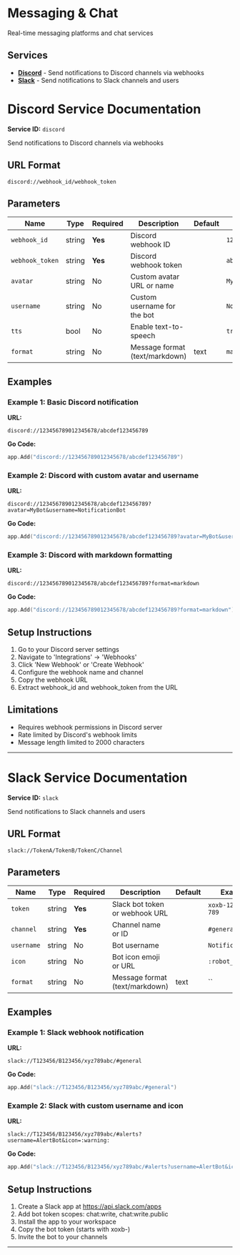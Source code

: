 # Messaging & Chat

Real-time messaging platforms and chat services

## Services

- **[Discord](#discord)** - Send notifications to Discord channels via webhooks
- **[Slack](#slack)** - Send notifications to Slack channels and users

# Discord Service Documentation

**Service ID:** `discord`

Send notifications to Discord channels via webhooks

## URL Format

```
discord://webhook_id/webhook_token
```

## Parameters

| Name | Type | Required | Description | Default | Example |
|------|------|----------|-------------|---------|----------|
| `webhook_id` | string | **Yes** | Discord webhook ID |  | `123456789012345678` |
| `webhook_token` | string | **Yes** | Discord webhook token |  | `abcdef123456789` |
| `avatar` | string | No | Custom avatar URL or name |  | `MyBot` |
| `username` | string | No | Custom username for the bot |  | `NotificationBot` |
| `tts` | bool | No | Enable text-to-speech |  | `true` |
| `format` | string | No | Message format (text/markdown) | text | `markdown` |

## Examples

### Example 1: Basic Discord notification

**URL:**
```
discord://123456789012345678/abcdef123456789
```

**Go Code:**
```go
app.Add("discord://123456789012345678/abcdef123456789")
```

### Example 2: Discord with custom avatar and username

**URL:**
```
discord://123456789012345678/abcdef123456789?avatar=MyBot&username=NotificationBot
```

**Go Code:**
```go
app.Add("discord://123456789012345678/abcdef123456789?avatar=MyBot&username=NotificationBot")
```

### Example 3: Discord with markdown formatting

**URL:**
```
discord://123456789012345678/abcdef123456789?format=markdown
```

**Go Code:**
```go
app.Add("discord://123456789012345678/abcdef123456789?format=markdown")
```

## Setup Instructions

1. Go to your Discord server settings
2. Navigate to 'Integrations' → 'Webhooks'
3. Click 'New Webhook' or 'Create Webhook'
4. Configure the webhook name and channel
5. Copy the webhook URL
6. Extract webhook_id and webhook_token from the URL

## Limitations

- Requires webhook permissions in Discord server
- Rate limited by Discord's webhook limits
- Message length limited to 2000 characters

---

# Slack Service Documentation

**Service ID:** `slack`

Send notifications to Slack channels and users

## URL Format

```
slack://TokenA/TokenB/TokenC/Channel
```

## Parameters

| Name | Type | Required | Description | Default | Example |
|------|------|----------|-------------|---------|----------|
| `token` | string | **Yes** | Slack bot token or webhook URL |  | `xoxb-123-456-789` |
| `channel` | string | **Yes** | Channel name or ID |  | `#general` |
| `username` | string | No | Bot username |  | `NotificationBot` |
| `icon` | string | No | Bot icon emoji or URL |  | `:robot_face:` |
| `format` | string | No | Message format (text/markdown) | text | `` |

## Examples

### Example 1: Slack webhook notification

**URL:**
```
slack://T123456/B123456/xyz789abc/#general
```

**Go Code:**
```go
app.Add("slack://T123456/B123456/xyz789abc/#general")
```

### Example 2: Slack with custom username and icon

**URL:**
```
slack://T123456/B123456/xyz789abc/#alerts?username=AlertBot&icon=:warning:
```

**Go Code:**
```go
app.Add("slack://T123456/B123456/xyz789abc/#alerts?username=AlertBot&icon=:warning:")
```

## Setup Instructions

1. Create a Slack app at https://api.slack.com/apps
2. Add bot token scopes: chat:write, chat:write.public
3. Install the app to your workspace
4. Copy the bot token (starts with xoxb-)
5. Invite the bot to your channels

---

